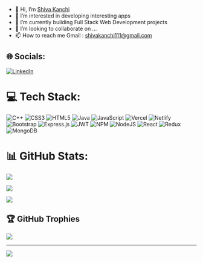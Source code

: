 - 👋 Hi, I’m [Shiva Kanchi](https://shivakanchi.netlify.app/)
- 👀 I’m interested in developing interesting apps
- 🌱 I’m currently building Full Stack Web Development projects
- 💞️ I’m looking to collaborate on ...
- 📫 How to reach me Gmail : shivakanchi111@gmail.com
## 🌐 Socials:

[![LinkedIn](https://img.shields.io/badge/LinkedIn-%230077B5.svg?logo=linkedin&logoColor=white)](https://www.linkedin.com/in/shiva-kanchi-17888019b) 

# 💻 Tech Stack:

![C++](https://img.shields.io/badge/c++-%2300599C.svg?style=flat&logo=c%2B%2B&logoColor=white) ![CSS3](https://img.shields.io/badge/css3-%231572B6.svg?style=flat&logo=css3&logoColor=white) ![HTML5](https://img.shields.io/badge/html5-%23E34F26.svg?style=flat&logo=html5&logoColor=white) ![Java](https://img.shields.io/badge/java-%23ED8B00.svg?style=flat&logo=java&logoColor=white) ![JavaScript](https://img.shields.io/badge/javascript-%23323330.svg?style=flat&logo=javascript&logoColor=%23F7DF1E) ![Vercel](https://img.shields.io/badge/vercel-%23000000.svg?style=flat&logo=vercel&logoColor=white) ![Netlify](https://img.shields.io/badge/netlify-%23000000.svg?style=flat&logo=netlify&logoColor=#00C7B7) ![Bootstrap](https://img.shields.io/badge/bootstrap-%23563D7C.svg?style=flat&logo=bootstrap&logoColor=white) ![Express.js](https://img.shields.io/badge/express.js-%23404d59.svg?style=flat&logo=express&logoColor=%2361DAFB) ![JWT](https://img.shields.io/badge/JWT-black?style=flat&logo=JSON%20web%20tokens) ![NPM](https://img.shields.io/badge/NPM-%23000000.svg?style=flat&logo=npm&logoColor=white) ![NodeJS](https://img.shields.io/badge/node.js-6DA55F?style=flat&logo=node.js&logoColor=white) ![React](https://img.shields.io/badge/react-%2320232a.svg?style=flat&logo=react&logoColor=%2361DAFB) ![Redux](https://img.shields.io/badge/redux-%23593d88.svg?style=flat&logo=redux&logoColor=white) ![MongoDB](https://img.shields.io/badge/MongoDB-%234ea94b.svg?style=flat&logo=mongodb&logoColor=white)

# 📊 GitHub Stats:

![](https://github-readme-stats.vercel.app/api?username=ShivaKanchi&theme=dark&hide_border=false&include_all_commits=true&count_private=true)<br/>

![](https://github-readme-streak-stats.herokuapp.com/?user=ShivaKanchi&theme=dark&hide_border=false)<br/>

![](https://github-readme-stats.vercel.app/api/top-langs/?username=ShivaKanchi&theme=dark&hide_border=false&include_all_commits=true&count_private=true&layout=compact)

## 🏆 GitHub Trophies

![](https://github-profile-trophy.vercel.app/?username=ShivaKanchi&theme=radical&no-frame=false&no-bg=true&margin-w=4)

---

[![](https://visitcount.itsvg.in/api?id=ShivaKanchi&icon=5&color=12)](https://visitcount.itsvg.in)

<!-- Proudly created with GPRM ( https://gprm.itsvg.in ) -->
<!---
ShivaKanchi/ShivaKanchi is a ✨ special ✨ repository because its `README.md` (this file) appears on your GitHub profile.
You can click the Preview link to take a look at your changes.
--->
